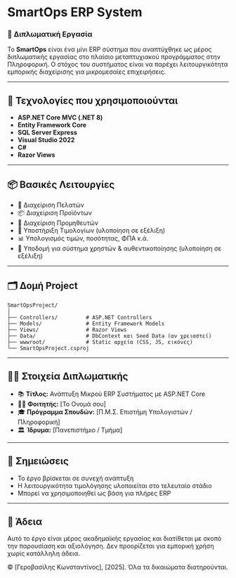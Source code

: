 
# SmartOps ERP System

### 🧠 Διπλωματική Εργασία 

Το **SmartOps** είναι ένα μίνι ERP σύστημα που αναπτύχθηκε ως μέρος διπλωματικής εργασίας στο πλαίσιο μεταπτυχιακού προγράμματος στην Πληροφορική. Ο στόχος του συστήματος είναι να παρέχει λειτουργικότητα εμπορικής διαχείρισης για μικρομεσαίες επιχειρήσεις.

---

## 🔧 Τεχνολογίες που χρησιμοποιούνται

- **ASP.NET Core MVC (.NET 8)**
- **Entity Framework Core**
- **SQL Server Express**
- **Visual Studio 2022**
- **C#**
- **Razor Views**

---

## 📦 Βασικές Λειτουργίες

- 📁 Διαχείριση Πελατών
- 📦 Διαχείριση Προϊόντων
- 🧾 Διαχείριση Προμηθευτών
- 🧮 Υποστήριξη Τιμολογίων (υλοποίηση σε εξέλιξη)
- 📊 Υπολογισμός τιμών, ποσότητας, ΦΠΑ κ.ά.
- 🔐 Υποδομή για σύστημα χρηστών & αυθεντικοποίησης (υλοποίηση σε εξέλιξη)

---

## 🗂 Δομή Project

```
SmartOpsProject/
│
├── Controllers/         # ASP.NET Controllers
├── Models/              # Entity Framework Models
├── Views/               # Razor Views
├── Data/                # DbContext και Seed Data (αν χρειαστεί)
├── wwwroot/             # Static αρχεία (CSS, JS, εικόνες)
└── SmartOpsProject.csproj
```


---

## 👨‍🎓 Στοιχεία Διπλωματικής

- 📚 **Τίτλος:** Ανάπτυξη Μικρού ERP Συστήματος με ASP.NET Core
- 🧑‍💻 **Φοιτητής:** [Το Ονομά σου]
- 🎓 **Πρόγραμμα Σπουδών:** [Π.Μ.Σ. Επιστήμη Υπολογιστών / Πληροφορική]
- 🏛 **Ίδρυμα:** [Πανεπιστήμιο / Τμήμα]

---

## 📌 Σημειώσεις

- Το έργο βρίσκεται σε συνεχή ανάπτυξη
- Η λειτουργικότητα τιμολόγησης υλοποιείται στο τελευταίο στάδιο
- Μπορεί να χρησιμοποιηθεί ως βάση για πλήρες ERP

---

## 📃 Άδεια

Αυτό το έργο είναι μέρος ακαδημαϊκής εργασίας και διατίθεται με σκοπό την παρουσίαση και αξιολόγηση. Δεν προορίζεται για εμπορική χρήση χωρίς κατάλληλη άδεια.


© [Γεροβασίλης Κωνσταντίνος], [2025]. Όλα τα δικαιώματα διατηρούνται.

